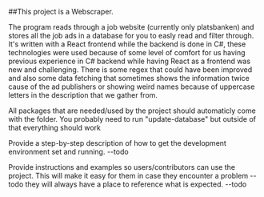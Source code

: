 ##This project is a Webscraper.

The program reads through a job website (currently only platsbanken) and stores all the job ads in a database for you to easly read and filter through.
It's written with a React frontend while the backend is done in C#, these technologies were used because of some level of comfort for us having previous experience in
C# backend while having React as a frontend was new and challenging. There is some regex that could have been improved and also some data fetching that sometimes
shows the information twice cause of the ad publishers or showing weird names because of uppercase letters in the description that we gather from.

All packages that are needed/used by the project should automaticly come with the folder. You probably need to run "update-database" but outside of that everything should work



Provide a step-by-step description of how to get the development environment set and running. --todo

Provide instructions and examples so users/contributors can use the project. This will make it easy for them in case they encounter a problem --todo
they will always have a place to reference what is expected. --todo

